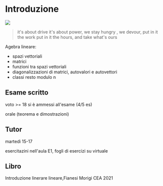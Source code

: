 # Introduzione

![](vx_images/582452494826019.png)
> it's about drive it's about power, we stay hungry , we devour, put in it the work put in it the hours, and take what's ours

Agebra lineare:
- spazi vettoriali
- matrici
- funzioni tra spazi vettoriali
- diagonalizzazioni di matrici, autovalori e autovettori
- classi resto modulo n

## Esame scritto

voto >= 18 si è ammessi all'esame (4/5 es)

orale (teorema e dimostrazioni)

## Tutor

martedì 15-17

esercitazini nell'aula E1, fogli di esercizi su virtuale


## Libro


Introduzione linerare lineare,Fianesi Morigi CEA 2021



